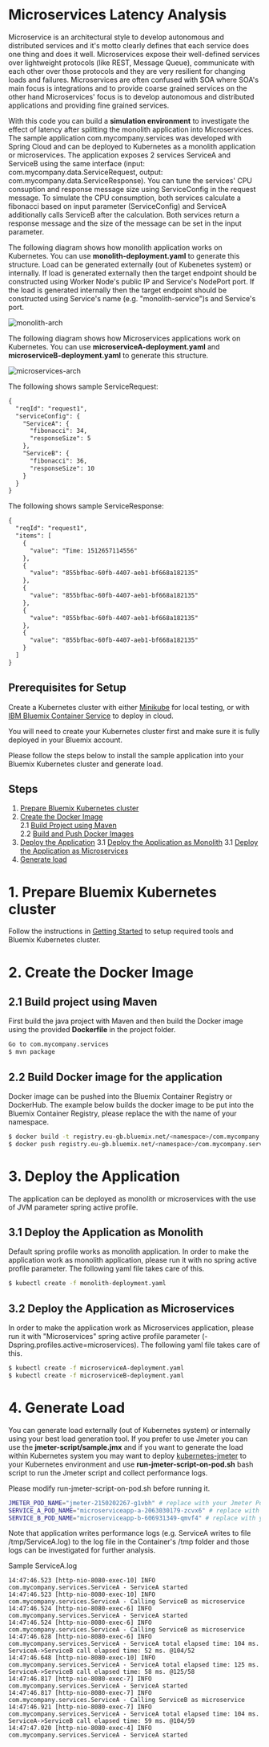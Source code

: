 # Microservices Latency Analysis

Microservice is an architectural style to develop autonomous and distributed services and it's motto clearly defines that each service does one thing and does it well. Microservices expose their well-defined services over lightweight protocols (like REST, Message Queue), communicate with each other over those protocols and they are very resilient for changing loads and failures. Microservices are often confused with SOA where SOA's main focus is integrations and to provide coarse grained services on the other hand Microservices' focus is to develop autonomous and distributed applications and providing fine grained services.

With this code you can build a **simulation environment** to investigate the effect of latency after splitting the monolith application into Microservices. The sample application com.mycompany.services was developed with Spring Cloud and can be deployed to Kubernetes as a monolith application or microservices. The application exposes 2 services ServiceA and ServiceB using the same interface (input: com.mycompany.data.ServiceRequest, output: com.mycompany.data.ServiceResponse). You can tune the services' CPU consuption and response message size using ServiceConfig in the request message. To simulate the CPU consumption, both services calculate a fibonacci based on input parameter (ServiceConfig) and ServiceA additionally calls ServiceB after the calculation. Both services return a response message and the size of the message can be set in the input parameter.

The following diagram shows how monolith application works on Kubernetes. You can use **monolith-deployment.yaml** to generate this structure. Load can be generated externally (out of Kubenetes system) or internally. If load is generated externally then the target endpoint should be constructed using Worker Node's public IP and Service's NodePort port. If the load is generated internally then the target endpoint should be constructed using Service's name (e.g. "monolith-service")s and Service's port.

![monolith-arch](images/monolith-arch.png)

The following diagram shows how Microservices applications work on Kubernetes. You can use **microserviceA-deployment.yaml** and **microserviceB-deployment.yaml** to generate this structure.

![microservices-arch](images/microservices-arch.png)

The following shows sample ServiceRequest:
```xml
{
  "reqId": "request1",
  "serviceConfig": {
    "ServiceA": {
      "fibonacci": 34,
      "responseSize": 5
    },
    "ServiceB": {
      "fibonacci": 36,
      "responseSize": 10
    }
  }
}
```

The following shows sample ServiceResponse:
```xml
{
  "reqId": "request1",
  "items": [
    {
      "value": "Time: 1512657114556"
    },
    {
      "value": "855bfbac-60fb-4407-aeb1-bf668a182135"
    },
    {
      "value": "855bfbac-60fb-4407-aeb1-bf668a182135"
    },
    {
      "value": "855bfbac-60fb-4407-aeb1-bf668a182135"
    },
    {
      "value": "855bfbac-60fb-4407-aeb1-bf668a182135"
    }
  ]
}
```

## Prerequisites for Setup

Create a Kubernetes cluster with either [Minikube](https://kubernetes.io/docs/getting-started-guides/minikube) for local testing, or with [IBM Bluemix Container Service](https://github.com/IBM/container-journey-template) to deploy in cloud.

You will need to create your Kubernetes cluster first and make sure it is fully deployed in your Bluemix account.

Please follow the steps below to install the sample application into your Bluemix Kubernetes cluster and generate load.

## Steps
1. [Prepare Bluemix Kubernetes cluster](#1-prepare-bluemix-kubernetes-cluster)  
2. [Create the Docker Image](#2-create-the-docker-image)  
2.1 [Build Project using Maven](#21-build-project-using-maven)  
2.2 [Build and Push Docker Images](#22-build-docker-image-for-the-application)
3. [Deploy the Application](#3-deploy-the-application)
3.1 [Deploy the Application as Monolith](#31-deploy-the-application-as-monolith)
3.1 [Deploy the Application as Microservices](#32-deploy-the-application-as-microservices)
4. [Generate load](#4-generate-load)

# 1. Prepare Bluemix Kubernetes cluster
Follow the instructions in [Getting Started](https://console.bluemix.net/containers-kubernetes/home/registryGettingStarted) to setup required tools and Bluemix Kubernetes cluster.

# 2. Create the Docker Image

## 2.1 Build project using Maven
First build the java project with Maven and then build the Docker image using the provided **Dockerfile** in the project folder.

```bash
Go to com.mycompany.services
$ mvn package
```

## 2.2 Build Docker image for the application
Docker image can be pushed into the Bluemix Container Registry or DockerHub. The example below builds the docker image to be put into the Bluemix Container Registry, please replace the <namespace> with the name of your namespace.

```bash
$ docker build -t registry.eu-gb.bluemix.net/<namespace>/com.mycompany.services .
$ docker push registry.eu-gb.bluemix.net/<namespace>/com.mycompany.services
```

# 3. Deploy the Application
The application can be deployed as monolith or microservices with the use of JVM parameter spring active profile.

## 3.1 Deploy the Application as Monolith
Default spring profile works as monolith application. In order to make the application work as monolith application, please run it with no spring active profile parameter. The following yaml file takes care of this.

```bash
$ kubectl create -f monolith-deployment.yaml
```

## 3.2 Deploy the Application as Microservices
In order to make the application work as Microservices application, please run it with "Microservices" spring active profile parameter (-Dspring.profiles.active=microservices). The following yaml file takes care of this.

```bash
$ kubectl create -f microserviceA-deployment.yaml
$ kubectl create -f microserviceB-deployment.yaml
```

# 4. Generate Load
You can generate load externally (out of Kubernetes system) or internally using your best load generation tool. If you prefer to use Jmeter you can use the **jmeter-script/sample.jmx** and if you want to generate the load within Kubernetes system you may want to deploy  [kubernetes-jmeter](https://github.com/evrimozcelik/kubernetes-jmeter) to your Kubernetes environment and use **run-jmeter-script-on-pod.sh** bash script to run the Jmeter script and collect performance logs.

Please modify run-jmeter-script-on-pod.sh before running it.

```bash
JMETER_POD_NAME="jmeter-2150202267-g1vbh" # replace with your Jmeter Pod name
SERVICE_A_POD_NAME="microserviceapp-a-2063030179-zcvx6" # replace with your ServiceA Pod name
SERVICE_B_POD_NAME="microserviceapp-b-606931349-qmvf4" # replace with your ServiceB Pod name, if running as monolith that should be same as SERVICE_A_POD_NAME
```

Note that application writes performance logs (e.g. ServiceA writes to file /tmp/ServiceA.log) to the log file in the Container's /tmp folder and those logs can be investigated for further analysis.

Sample ServiceA.log

```text
14:47:46.523 [http-nio-8080-exec-10] INFO  com.mycompany.services.ServiceA - ServiceA started
14:47:46.523 [http-nio-8080-exec-10] INFO  com.mycompany.services.ServiceA - Calling ServiceB as microservice
14:47:46.524 [http-nio-8080-exec-6] INFO  com.mycompany.services.ServiceA - ServiceA started
14:47:46.524 [http-nio-8080-exec-6] INFO  com.mycompany.services.ServiceA - Calling ServiceB as microservice
14:47:46.628 [http-nio-8080-exec-6] INFO  com.mycompany.services.ServiceA - ServiceA total elapsed time: 104 ms. ServiceA->ServiceB call elapsed time: 52 ms. @104/52
14:47:46.648 [http-nio-8080-exec-10] INFO  com.mycompany.services.ServiceA - ServiceA total elapsed time: 125 ms. ServiceA->ServiceB call elapsed time: 58 ms. @125/58
14:47:46.817 [http-nio-8080-exec-7] INFO  com.mycompany.services.ServiceA - ServiceA started
14:47:46.817 [http-nio-8080-exec-7] INFO  com.mycompany.services.ServiceA - Calling ServiceB as microservice
14:47:46.921 [http-nio-8080-exec-7] INFO  com.mycompany.services.ServiceA - ServiceA total elapsed time: 104 ms. ServiceA->ServiceB call elapsed time: 59 ms. @104/59
14:47:47.020 [http-nio-8080-exec-4] INFO  com.mycompany.services.ServiceA - ServiceA started
```
